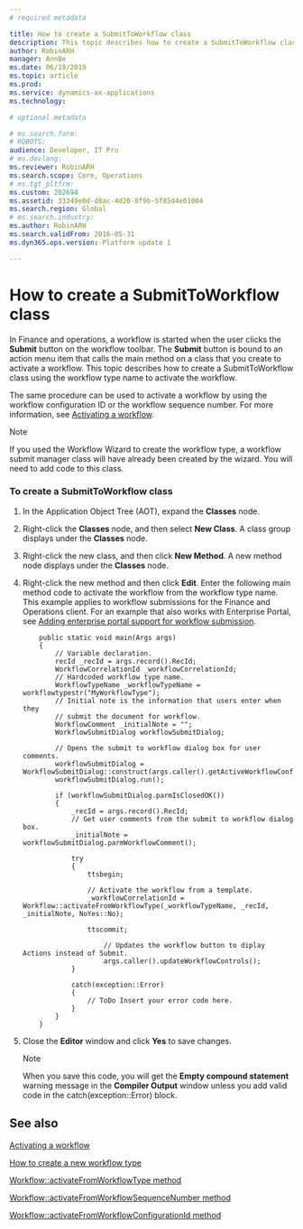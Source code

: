 ```yaml
---
# required metadata

title: How to create a SubmitToWorkflow class
description: This topic describes how to create a SubmitToWorkflow class in Dynamics 365 for Finance and Operations.
author: RobinARH
manager: AnnBe
ms.date: 06/19/2019
ms.topic: article
ms.prod: 
ms.service: dynamics-ax-applications
ms.technology: 

# optional metadata

# ms.search.form: 
# ROBOTS: 
audience: Developer, IT Pro
# ms.devlang: 
ms.reviewer: RobinARH
ms.search.scope: Core, Operations
# ms.tgt_pltfrm: 
ms.custom: 202694
ms.assetid: 33349e0d-d8ac-4d20-8f9b-5f85d4e01004
ms.search.region: Global
# ms.search.industry: 
ms.author: RobinARH
ms.search.validFrom: 2016-05-31
ms.dyn365.ops.version: Platform update 1

---
```


# How to create a SubmitToWorkflow class 

In Finance and operations, a workflow is started when the user clicks the **Submit** button on the workflow toolbar. The **Submit** button is bound to an action menu item that calls the main method on a class that you create to activate a workflow. This topic describes how to create a SubmitToWorkflow class using the workflow type name to activate the workflow.

The same procedure can be used to activate a workflow by using the workflow configuration ID or the workflow sequence number. For more information, see [Activating a workflow](activating-a-workflow.md).


> [!NOTE]
> <P>If you used the Workflow Wizard to create the workflow type, a workflow submit manager class will have already been created by the wizard. You will need to add code to this class.</P>



### To create a SubmitToWorkflow class

1.  In the Application Object Tree (AOT), expand the **Classes** node.

2.  Right-click the **Classes** node, and then select **New Class**. A class group displays under the **Classes** node.

3.  Right-click the new class, and then click **New Method**. A new method node displays under the **Classes** node.

4.  Right-click the new method and then click **Edit**. Enter the following main method code to activate the workflow from the workflow type name. This example applies to workflow submissions for the Finance and Operations client. For an example that also works with Enterprise Portal, see [Adding enterprise portal support for workflow submission](adding-enterprise-portal-support-for-workflow-submission.md).
    ```X++  
        public static void main(Args args)
        {
            // Variable declaration.
            recId _recId = args.record().RecId;
            WorkflowCorrelationId _workflowCorrelationId;
            // Hardcoded workflow type name.
            WorkflowTypeName _workflowTypeName = workflowtypestr("MyWorkflowType");
            // Initial note is the information that users enter when they
            // submit the document for workflow.
            WorkflowComment _initialNote = "";
            WorkflowSubmitDialog workflowSubmitDialog;
        
            // Opens the submit to workflow dialog box for user comments.
            workflowSubmitDialog = WorkflowSubmitDialog::construct(args.caller().getActiveWorkflowConfiguration());
            workflowSubmitDialog.run();
        
            if (workflowSubmitDialog.parmIsClosedOK())
            {
                _recId = args.record().RecId;
                // Get user comments from the submit to workflow dialog box.
                _initialNote = workflowSubmitDialog.parmWorkflowComment();
        
                try
                {
                    ttsbegin;
        
                    // Activate the workflow from a template.
                    _workflowCorrelationId = Workflow::activateFromWorkflowType(_workflowTypeName, _recId, _initialNote, NoYes::No);
        
                    ttscommit;
        
                        // Updates the workflow button to diplay Actions instead of Submit.
                        args.caller().updateWorkflowControls();
                }
        
                catch(exception::Error)
                {
                    // ToDo Insert your error code here.
                }
            }
        }
    ```
5.  Close the **Editor** window and click **Yes** to save changes.
    

    > [!NOTE]
    > <P>When you save this code, you will get the <STRONG>Empty compound statement</STRONG> warning message in the <STRONG>Compiler Output</STRONG> window unless you add valid code in the catch(exception::Error) block.</P>



## See also

[Activating a workflow](activating-a-workflow.md)

[How to create a new workflow type](how-to-create-a-new-workflow-type.md)

[Workflow::activateFromWorkflowType method](https://msdn.microsoft.com/en-us/library/gg812416\(v=ax.60\))

[Workflow::activateFromWorkflowSequenceNumber method](https://msdn.microsoft.com/en-us/library/gg812415\(v=ax.60\))

[Workflow::activateFromWorkflowConfigurationId method](https://msdn.microsoft.com/en-us/library/gg812414\(v=ax.60\))
